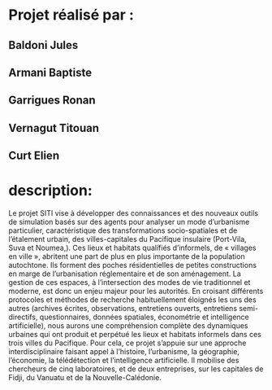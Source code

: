 # Projet réalisé par :
## Baldoni Jules
## Armani Baptiste
## Garrigues Ronan
## Vernagut Titouan
## Curt Elien


# description:
Le projet SITI vise à développer des connaissances et des nouveaux outils de simulation basés sur des agents pour analyser un mode d’urbanisme particulier, caractéristique des transformations socio-spatiales et de l’étalement urbain, des villes-capitales du Pacifique insulaire (Port-Vila, Suva et Noumea,). Ces lieux et habitats qualifiés d’informels, de « villages en ville », abritent une part de plus en plus importante de la population autochtone. Ils forment des poches résidentielles de petites constructions en marge de l’urbanisation réglementaire et de son aménagement. La gestion de ces espaces, à l’intersection des modes de vie traditionnel et moderne, est donc un enjeu majeur pour les autorités. En croisant différents protocoles et méthodes de recherche habituellement éloignés les uns des autres (archives écrites, observations, entretiens ouverts, entretiens semi-directifs, questionnaires, données spatiales, économétrie et intelligence artificielle), nous aurons une compréhension complète des dynamiques urbaines qui ont produit et perpétué les lieux et habitats informels dans ces trois villes du Pacifique. Pour cela, ce projet s’appuie sur une approche interdisciplinaire faisant appel à l’histoire, l’urbanisme, la géographie, l’économie, la télédétection et l’intelligence artificielle. Il mobilise des chercheurs de cinq laboratoires, et de deux entreprises, sur les capitales de Fidji, du Vanuatu et de la Nouvelle-Calédonie.

